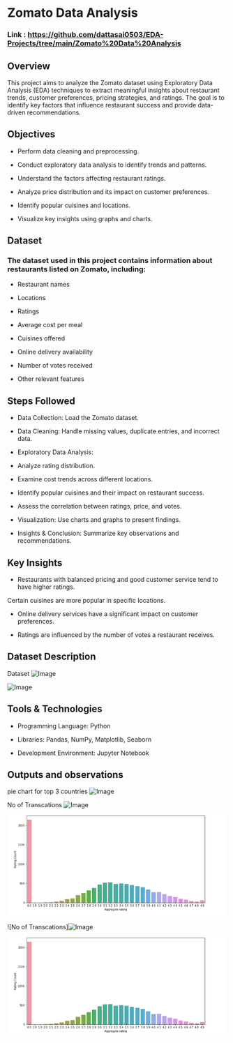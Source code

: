# Zomato Data Analysis

### Link : https://github.com/dattasai0503/EDA-Projects/tree/main/Zomato%20Data%20Analysis
## Overview

This project aims to analyze the Zomato dataset using Exploratory Data Analysis (EDA) techniques to extract meaningful insights about restaurant trends, customer preferences, pricing strategies, and ratings. The goal is to identify key factors that influence restaurant success and provide data-driven recommendations.


## Objectives

- Perform data cleaning and preprocessing.

- Conduct exploratory data analysis to identify trends and patterns.

- Understand the factors affecting restaurant ratings.

- Analyze price distribution and its impact on customer preferences.

- Identify popular cuisines and locations.

- Visualize key insights using graphs and charts.

## Dataset

### The dataset used in this project contains information about restaurants listed on Zomato, including:

- Restaurant names

- Locations

- Ratings

- Average cost per meal

- Cuisines offered

- Online delivery availability

- Number of votes received

- Other relevant features
## Steps Followed

- Data Collection: Load the Zomato dataset.

- Data Cleaning: Handle missing values, duplicate entries, and incorrect data.

- Exploratory Data Analysis:

- Analyze rating distribution.

- Examine cost trends across different locations.

- Identify popular cuisines and their impact on restaurant success.

- Assess the correlation between ratings, price, and votes.

- Visualization: Use charts and graphs to present findings.

- Insights & Conclusion: Summarize key observations and recommendations.


## Key Insights

- Restaurants with balanced pricing and good customer service tend to have higher ratings.

Certain cuisines are more popular in specific locations.

- Online delivery services have a significant impact on customer preferences.

- Ratings are influenced by the number of votes a restaurant receives.

## Dataset Description
Dataset
![Image](<img width="451" alt="Image" src="https://github.com/user-attachments/assets/ad8cec9b-1753-43d4-8d20-14772b191a7d" />)

![Image](<img width="417" alt="Image" src="https://github.com/user-attachments/assets/91401bb5-46d4-4276-b633-d040771a8340" />)
## Tools & Technologies

- Programming Language: Python

- Libraries: Pandas, NumPy, Matplotlib, Seaborn

- Development Environment: Jupyter Notebook
## Outputs and observations

pie chart for top 3 countries
![Image](<img width="278" alt="Image" src="https://github.com/user-attachments/assets/088aa147-60e2-41e2-bf75-18c1ea1d073c" />)




No of Transcations
![Image](https://github.com/user-attachments/assets/b603408e-2b30-4d2b-9cec-6709de19bf60)


![Aggregate Rating](https://github.com/dattasai0503/EDA-Projects/blob/main/Zomato%20Data%20Analysis/Output%20Screenshots/Aggregate%20Rating.png)

![No of Transcations]![Image](https://github.com/user-attachments/assets/b603408e-2b30-4d2b-9cec-6709de19bf60)


![Aggregate Rating](https://github.com/dattasai0503/EDA-Projects/blob/main/Zomato%20Data%20Analysis/Output%20Screenshots/Aggregate%20Rating.png)
